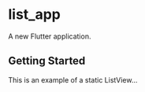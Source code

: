 # list_app

A new Flutter application.

## Getting Started

This is an example of a static ListView...
